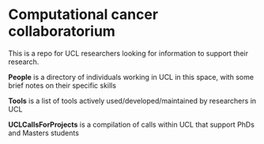 # Computational cancer collaboratorium

This is a repo for UCL researchers looking for information to support their research.

**People** is a directory of individuals working in UCL in this space, with some brief notes on their specific skills

**Tools** is a list of tools actively used/developed/maintained by researchers in UCL

**UCLCallsForProjects** is a compilation of calls within UCL that support PhDs and Masters students
